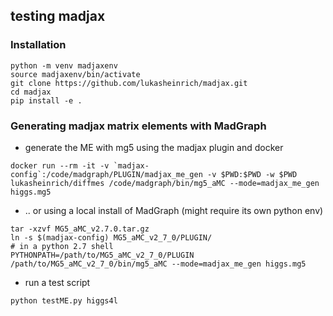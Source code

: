 ## testing madjax

### Installation

```
python -m venv madjaxenv
source madjaxenv/bin/activate
git clone https://github.com/lukasheinrich/madjax.git
cd madjax
pip install -e .
```


### Generating madjax matrix elements with MadGraph

* generate the ME with mg5 using the madjax plugin and docker

```
docker run --rm -it -v `madjax-config`:/code/madgraph/PLUGIN/madjax_me_gen -v $PWD:$PWD -w $PWD lukasheinrich/diffmes /code/madgraph/bin/mg5_aMC --mode=madjax_me_gen higgs.mg5
```

* .. or using a local install of MadGraph (might require its own python env)

```
tar -xzvf MG5_aMC_v2.7.0.tar.gz 
ln -s $(madjax-config) MG5_aMC_v2_7_0/PLUGIN/
# in a python 2.7 shell
PYTHONPATH=/path/to/MG5_aMC_v2_7_0/PLUGIN /path/to/MG5_aMC_v2_7_0/bin/mg5_aMC --mode=madjax_me_gen higgs.mg5
```


* run a test script
```
python testME.py higgs4l
```
